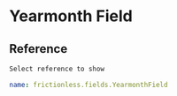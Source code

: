 # Yearmonth Field

## Reference

```markdown tabs=Select
Select reference to show
```

```yaml reference tabs=YearmonthField
name: frictionless.fields.YearmonthField
```
